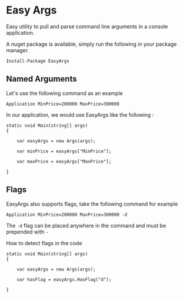 # Easy Args

Easy utility to pull and parse command line arguments in a console application.

A nuget package is available, simply run the following in your package manager.

    Install-Package EasyArgs

## Named Arguments

Let's use the following command as an example
    
    Application MinPrice=200000 MaxPrice=300000

In our application, we would use EasyArgs like the following :

    static void Main(string[] args)
    {
    
        var easyArgs = new Args(args);

        var minPrice = easyArgs["MinPrice"];

        var maxPrice = easyArgs["MaxPrice"];
        
    }

## Flags

EasyArgs also supports flags, take the following command for example

    Application MinPrice=200000 MaxPrice=300000 -d
    
The `-d` flag can be placed anywhere in the command and must be prepended with `-`

How to detect flags in the code
    
    static void Main(string[] args)
    {
    
        var easyArgs = new Args(args);

        var hasFlag = easyArgs.HasFlag("d");
        
    }

